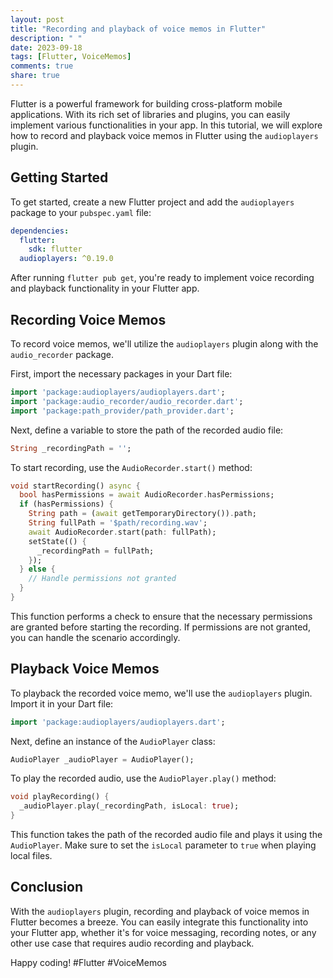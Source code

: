 ```yaml
---
layout: post
title: "Recording and playback of voice memos in Flutter"
description: " "
date: 2023-09-18
tags: [Flutter, VoiceMemos]
comments: true
share: true
---
```


Flutter is a powerful framework for building cross-platform mobile applications. With its rich set of libraries and plugins, you can easily implement various functionalities in your app. In this tutorial, we will explore how to record and playback voice memos in Flutter using the `audioplayers` plugin.

## Getting Started

To get started, create a new Flutter project and add the `audioplayers` package to your `pubspec.yaml` file:

```yaml
dependencies:
  flutter:
    sdk: flutter
  audioplayers: ^0.19.0
```

After running `flutter pub get`, you're ready to implement voice recording and playback functionality in your Flutter app.

## Recording Voice Memos

To record voice memos, we'll utilize the `audioplayers` plugin along with the `audio_recorder` package.

First, import the necessary packages in your Dart file:

```dart
import 'package:audioplayers/audioplayers.dart';
import 'package:audio_recorder/audio_recorder.dart';
import 'package:path_provider/path_provider.dart';
```

Next, define a variable to store the path of the recorded audio file:

```dart
String _recordingPath = '';
```

To start recording, use the `AudioRecorder.start()` method:

```dart
void startRecording() async {
  bool hasPermissions = await AudioRecorder.hasPermissions;
  if (hasPermissions) {
    String path = (await getTemporaryDirectory()).path;
    String fullPath = '$path/recording.wav';
    await AudioRecorder.start(path: fullPath);
    setState(() {
      _recordingPath = fullPath;
    });
  } else {
    // Handle permissions not granted
  }
}
```

This function performs a check to ensure that the necessary permissions are granted before starting the recording. If permissions are not granted, you can handle the scenario accordingly.

## Playback Voice Memos

To playback the recorded voice memo, we'll use the `audioplayers` plugin. Import it in your Dart file:

```dart
import 'package:audioplayers/audioplayers.dart';
```

Next, define an instance of the `AudioPlayer` class:

```dart
AudioPlayer _audioPlayer = AudioPlayer();
```

To play the recorded audio, use the `AudioPlayer.play()` method:

```dart
void playRecording() {
  _audioPlayer.play(_recordingPath, isLocal: true);
}
```

This function takes the path of the recorded audio file and plays it using the `AudioPlayer`. Make sure to set the `isLocal` parameter to `true` when playing local files.

## Conclusion

With the `audioplayers` plugin, recording and playback of voice memos in Flutter becomes a breeze. You can easily integrate this functionality into your Flutter app, whether it's for voice messaging, recording notes, or any other use case that requires audio recording and playback.

Happy coding! #Flutter #VoiceMemos